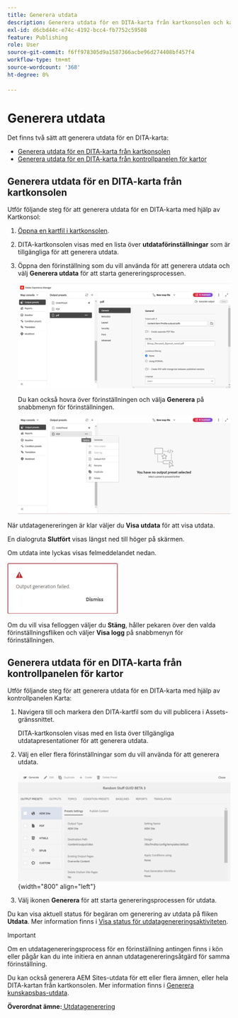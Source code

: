 ```yaml
---
title: Generera utdata
description: Generera utdata för en DITA-karta från kartkonsolen och kartpanelen i AEM Guides.
exl-id: d6cbd44c-e74c-4192-bcc4-fb7752c59508
feature: Publishing
role: User
source-git-commit: f6ff978305d9a1587366acbe96d274408bf457f4
workflow-type: tm+mt
source-wordcount: '368'
ht-degree: 0%

---
```


# Generera utdata

Det finns två sätt att generera utdata för en DITA-karta:

- [Generera utdata för en DITA-karta från kartkonsolen](#generate-output-for-a-dita-map-from-the-map-console)
- [Generera utdata för en DITA-karta från kontrollpanelen för kartor](#generate-output-for-a-dita-map-from-the-map-dashboard)

## Generera utdata för en DITA-karta från kartkonsolen

Utför följande steg för att generera utdata för en DITA-karta med hjälp av Kartkonsol:

1. [Öppna en kartfil i kartkonsolen](./open-files-map-console.md).
2. DITA-kartkonsolen visas med en lista över **utdataförinställningar** som är tillgängliga för att generera utdata.

3. Öppna den förinställning som du vill använda för att generera utdata och välj **Generera utdata** för att starta genereringsprocessen.

   <img src="images/generate-output-pdf.png" alt="metadata, flik" width="600">

   Du kan också hovra över förinställningen och välja **Generera** på snabbmenyn för förinställningen.


   <img src="images/generate-preset-map-console.png" alt="metadata, flik" width="600">

När utdatagenereringen är klar väljer du **Visa utdata** för att visa utdata.

En dialogruta **Slutfört** visas längst ned till höger på skärmen.

Om utdata inte lyckas visas felmeddelandet nedan.

<img src="images/error-log.png" alt="fellogg" width="250">

Om du vill visa felloggen väljer du **Stäng**, håller pekaren över den valda förinställningsfliken och väljer **Visa logg** på snabbmenyn för förinställningen.

## Generera utdata för en DITA-karta från kontrollpanelen för kartor

Utför följande steg för att generera utdata för en DITA-karta med hjälp av kontrollpanelen Karta:

1. Navigera till och markera den DITA-kartfil som du vill publicera i Assets-gränssnittet.

   DITA-kartkonsolen visas med en lista över tillgängliga utdatapresentationer för att generera utdata.

1. Välj en eller flera förinställningar som du vill använda för att generera utdata.

   ![](images/generate-multiple-outputs-uuid.png){width="800" align="left"}

1. Välj ikonen **Generera** för att starta genereringsprocessen för utdata.


Du kan visa aktuell status för begäran om generering av utdata på fliken **Utdata**. Mer information finns i [Visa status för utdatagenereringsaktiviteten](./generate-output-manage-process.md#view-the-status-of-the-output-generation-task).

>[!IMPORTANT]
>
> Om en utdatagenereringsprocess för en förinställning antingen finns i kön eller pågår kan du inte initiera en annan utdatagenereringsåtgärd för samma förinställning.

Du kan också generera AEM Sites-utdata för ett eller flera ämnen, eller hela DITA-kartan från kartkonsolen. Mer information finns i [Generera kunskapsbas-utdata](web-editor-article-publishing.md#id218CK0U019I).




**Överordnat ämne:**[ Utdatagenerering](generate-output.md)
